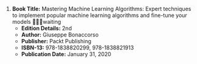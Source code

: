 1. **Book Title:** Mastering Machine Learning Algorithms: Expert techniques to implement popular machine learning algorithms and fine-tune your models 📒🔐🚫waiting
   - **Edition Details:** 2nd
   - **Author:** Giuseppe Bonaccorso
   - **Publisher:** Packt Publishing
   - **ISBN-13:** 978-1838820299, 978-1838821913
   - **Publication Date:** January 31, 2020
